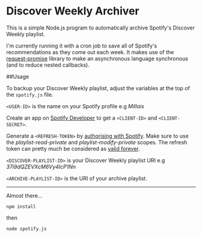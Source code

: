 # Discover Weekly Archiver

This is a simple Node.js program to automatically archive Spotify's Discover Weekly playlist. 

I'm currently running it with a cron job to save all of Spotify's recommendations as they come out each week. It makes use of the [request-promise](https://github.com/request/request-promise) library to make an asynchronous language synchronous (and to reduce nested callbacks).

##Usage

To backup your Discover Weekly playlist, adjust the variables at the top of the `spotify.js` file.

`<USER-ID>` is the name on your Spotify profile e.g *Millais*

Create an app on [Spotify Developer](https://developer.spotify.com) to get a `<CLIENT-ID>` and `<CLIENT-SECRET>`.

Generate a `<REFRESH-TOKEN>` by [authorising with Spotify](https://developer.spotify.com/web-api/authorization-guide/). Make sure to use the *playlist-read-private* and *playlist-modify-private* scopes. The refresh token can pretty much be considered as [valid forever](http://stackoverflow.com/a/30375475).

`<DISCOVER-PLAYLIST-ID>` is your Discover Weekly playlist URI e.g *37i9dQZEVXcM6Vy4lcP1Nn*

`<ARCHIVE-PLAYLIST-ID>` is the URI of your archive playlist.

---
Almost there...

```
npm install
```
then
```
node spotify.js
```
